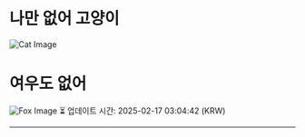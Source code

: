 
# 나만 없어 고양이

![Cat Image](https://cdn2.thecatapi.com/images/uUGt0UBzF.jpg)

# 여우도 없어
![Fox Image](https://randomfox.ca/images/51.jpg)
⏳ 업데이트 시간: 2025-02-17 03:04:42 (KRW)

---

